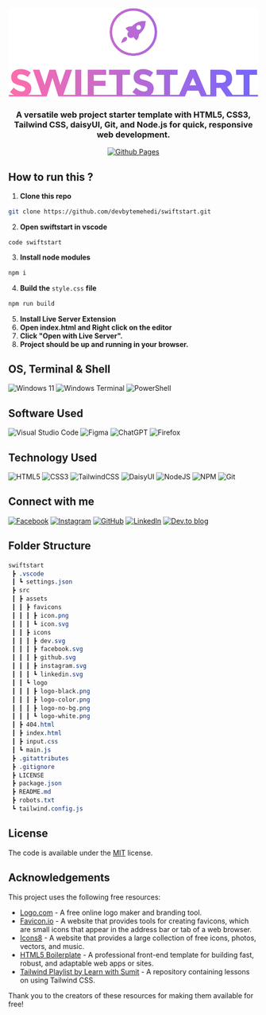 <div align="center"><a href="https://github.com/devbytemehedi/swiftstart.git"><img src="./src/assets/logo/logo-no-bg.png"></a>
 <h3><strong>A versatile web project starter template with HTML5, CSS3, Tailwind CSS, daisyUI, Git, and Node.js for quick, responsive web development.</strong></h3>
<a href="https://devbytemehedi.github.io/swiftstart"> <img src="https://img.shields.io/badge/github%20pages-121013?style=for-the-badge&logo=github&logoColor=white" alt="Github Pages"></a></div>

## How to run this ?

1. **Clone this repo**

```bash
git clone https://github.com/devbytemehedi/swiftstart.git
```

2. **Open swiftstart in vscode**

```pwsh
code swiftstart
```

3. **Install node modules**

```bash
npm i
```

4. **Build the** `style.css` **file**

```bash
npm run build
```

5. **Install Live Server Extension**
6. **Open index.html and Right click on the editor**
7. **Click "Open with Live Server".**
8. **Project should be up and running in your browser.**

## OS, Terminal & Shell

![Windows 11](https://img.shields.io/badge/Windows%2011-%230079d5.svg?style=for-the-badge&logo=Windows%2011&logoColor=white) ![Windows Terminal](https://img.shields.io/badge/Windows%20Terminal-%234D4D4D.svg?style=for-the-badge&logo=windows-terminal&logoColor=white) ![PowerShell](https://img.shields.io/badge/PowerShell-%235391FE.svg?style=for-the-badge&logo=powershell&logoColor=white)

## Software Used

![Visual Studio Code](https://img.shields.io/badge/Visual%20Studio%20Code-0078d7.svg?style=for-the-badge&logo=visual-studio-code&logoColor=white) ![Figma](https://img.shields.io/badge/figma-%23F24E1E.svg?style=for-the-badge&logo=figma&logoColor=white) ![ChatGPT](https://img.shields.io/badge/chatGPT-74aa9c?style=for-the-badge&logo=openai&logoColor=white) ![Firefox](https://img.shields.io/badge/Firefox-FF7139?style=for-the-badge&logo=Firefox-Browser&logoColor=white)

## Technology Used

![HTML5](https://img.shields.io/badge/html5-%23E34F26.svg?style=for-the-badge&logo=html5&logoColor=white) ![CSS3](https://img.shields.io/badge/css3-%231572B6.svg?style=for-the-badge&logo=css3&logoColor=white) ![TailwindCSS](https://img.shields.io/badge/tailwindcss-%2338B2AC.svg?style=for-the-badge&logo=tailwind-css&logoColor=white) ![DaisyUI](https://img.shields.io/badge/daisyui-5A0EF8?style=for-the-badge&logo=daisyui&logoColor=white) ![NodeJS](https://img.shields.io/badge/node.js-6DA55F?style=for-the-badge&logo=node.js&logoColor=white) ![NPM](https://img.shields.io/badge/NPM-%23CB3837.svg?style=for-the-badge&logo=npm&logoColor=white) ![Git](https://img.shields.io/badge/git-%23F05033.svg?style=for-the-badge&logo=git&logoColor=white)

## Connect with me

[![Facebook](https://img.shields.io/badge/Facebook-%231877F2.svg?style=for-the-badge&logo=Facebook&logoColor=white)](https://facebook.com/iamrealmehedi) [![Instagram](https://img.shields.io/badge/Instagram-%23E4405F.svg?style=for-the-badge&logo=Instagram&logoColor=white)](http://instagram.com/iamrealmehedi)
[![GitHub](https://img.shields.io/badge/github-%23121011.svg?style=for-the-badge&logo=github&logoColor=white)](https://github.com/devbytemehedi) [![LinkedIn](https://img.shields.io/badge/linkedin-%230077B5.svg?style=for-the-badge&logo=linkedin&logoColor=white)](https://www.linkedin.com/in/devbytemehedi/) [![Dev.to blog](https://img.shields.io/badge/dev.to-0A0A0A?style=for-the-badge&logo=dev.to&logoColor=white)](https://dev.to/devbytemehedi)

## Folder Structure

```css
swiftstart
 ┣ .vscode
 ┃ ┗ settings.json
 ┣ src
 ┃ ┣ assets
 ┃ ┃ ┣ favicons
 ┃ ┃ ┃ ┣ icon.png
 ┃ ┃ ┃ ┗ icon.svg
 ┃ ┃ ┣ icons
 ┃ ┃ ┃ ┣ dev.svg
 ┃ ┃ ┃ ┣ facebook.svg
 ┃ ┃ ┃ ┣ github.svg
 ┃ ┃ ┃ ┣ instagram.svg
 ┃ ┃ ┃ ┗ linkedin.svg
 ┃ ┃ ┗ logo
 ┃ ┃ ┃ ┣ logo-black.png
 ┃ ┃ ┃ ┣ logo-color.png
 ┃ ┃ ┃ ┣ logo-no-bg.png
 ┃ ┃ ┃ ┗ logo-white.png
 ┃ ┣ 404.html
 ┃ ┣ index.html
 ┃ ┣ input.css
 ┃ ┗ main.js
 ┣ .gitattributes
 ┣ .gitignore
 ┣ LICENSE
 ┣ package.json
 ┣ README.md
 ┣ robots.txt
 ┗ tailwind.config.js


```

## License

The code is available under the [MIT](./LICENSE) license.

## Acknowledgements

This project uses the following free resources:

- [Logo.com](https://logo.com/) - A free online logo maker and branding tool.
- [Favicon.io](https://favicon.io/) - A website that provides tools for creating favicons, which are small icons that appear in the address bar or tab of a web browser.
- [Icons8](https://icons8.com/) - A website that provides a large collection of free icons, photos, vectors, and music.
- [HTML5 Boilerplate](https://html5boilerplate.com/) - A professional front-end template for building fast, robust, and adaptable web apps or sites.
- [Tailwind Playlist by Learn with Sumit](https://github.com/learnwithsumit/tailwind-playlist/tree/lesson-2) - A repository containing lessons on using Tailwind CSS.

Thank you to the creators of these resources for making them available for free!
